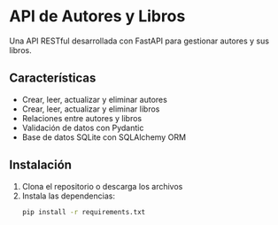# API de Autores y Libros

Una API RESTful desarrollada con FastAPI para gestionar autores y sus libros.

## Características

- Crear, leer, actualizar y eliminar autores
- Crear, leer, actualizar y eliminar libros
- Relaciones entre autores y libros
- Validación de datos con Pydantic
- Base de datos SQLite con SQLAlchemy ORM

## Instalación

1. Clona el repositorio o descarga los archivos
2. Instala las dependencias:
   ```bash
   pip install -r requirements.txt
